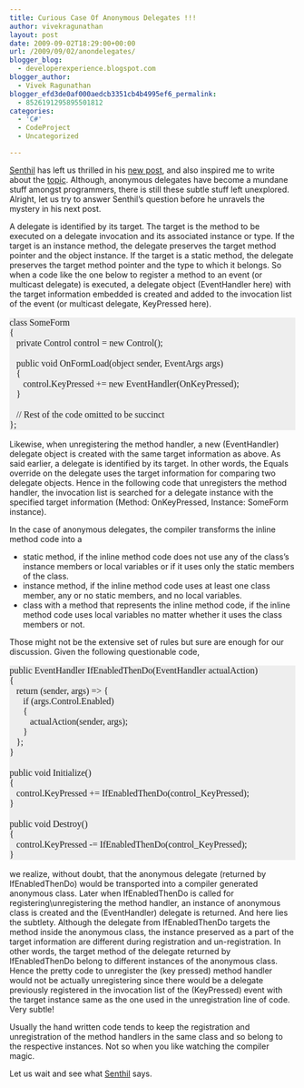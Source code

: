 ```yaml
---
title: Curious Case Of Anonymous Delegates !!!
author: vivekragunathan
layout: post
date: 2009-09-02T18:29:00+00:00
url: /2009/09/02/anondelegates/
blogger_blog:
  - developerexperience.blogspot.com
blogger_author:
  - Vivek Ragunathan
blogger_efd3de0af000aedcb3351cb4b4995ef6_permalink:
  - 8526191295895501812
categories:
  - 'C#'
  - CodeProject
  - Uncategorized

---
```

<a href="http://msmvps.com/blogs/senthil/default.aspx" target="_blank">Senthil</a> has left us thrilled in his <a href="http://msmvps.com/blogs/senthil/archive/2009/09/01/anonymous-methods-as-event-handlers-part-1.aspx" target="_blank">new post</a>, and also inspired me to write about the <a href="http://msdn.microsoft.com/en-us/library/0yw3tz5k(VS.80).aspx" target="_blank">topic</a>. Although, anonymous delegates have become a mundane stuff amongst programmers, there is still these subtle stuff left unexplored. Alright, let us try to answer Senthil&#8217;s question before he unravels the mystery in his next post.

A delegate is identified by its target. The target is the method to be executed on a delegate invocation and its associated instance or type. If the target is an instance method, the delegate preserves the target method pointer and the object instance. If the target is a static method, the delegate preserves the target method pointer and the type to which it belongs. So when a code like the one below to register a method to an event (or multicast delegate) is executed, a delegate object (EventHandler here) with the target information embedded is created and added to the invocation list of the event (or multicast delegate, KeyPressed here).

<pre style="font-family:Consolas;font-size:12pt;background-color:#eeeeee;">class SomeForm
{
   private Control control = new Control();

   public void OnFormLoad(object sender, EventArgs args)
   {
      control.KeyPressed += new EventHandler(OnKeyPressed);
   }

   // Rest of the code omitted to be succinct
};</pre>

Likewise, when unregistering the method handler, a new (EventHandler) delegate object is created with the same target information as above. As said earlier, a delegate is identified by its target. In other words, the Equals override on the delegate uses the target information for comparing two delegate objects. Hence in the following code that unregisters the method handler, the invocation list is searched for a delegate instance with the specified target information (Method: OnKeyPressed, Instance: SomeForm instance).

In the case of anonymous delegates, the compiler transforms the inline method code into a

  * static method, if the inline method code does not use any of the class&#8217;s instance members or local variables or if it uses only the static members of the class.
  * instance method, if the inline method code uses at least one class member, any or no static members, and no local variables.
  * class with a method that represents the inline method code, if the inline method code uses local variables no matter whether it uses the class members or not.

Those might not be the extensive set of rules but sure are enough for our discussion. Given the following questionable code,

<pre style="font-family:Consolas;font-size:12pt;background-color:#eeeeee;">public EventHandler IfEnabledThenDo(EventHandler actualAction)
{
   return (sender, args) =&gt; {
      if (args.Control.Enabled)
      {
         actualAction(sender, args);
      }
   };
}

public void Initialize()
{
   control.KeyPressed += IfEnabledThenDo(control_KeyPressed);
}

public void Destroy()
{
   control.KeyPressed -= IfEnabledThenDo(control_KeyPressed);
}</pre>

we realize, without doubt, that the anonymous delegate (returned by IfEnabledThenDo) would be transported into a compiler generated anonymous class. Later when IfEnabledThenDo is called for registering\unregistering the method handler, an instance of anonymous class is created and the (EventHandler) delegate is returned. And here lies the subtlety. Although the delegate from IfEnabledThenDo targets the method inside the anonymous class, the instance preserved as a part of the target information are different during registration and un-registration. In other words, the target method of the delegate returned by IfEnabledThenDo belong to different instances of the anonymous class. Hence the pretty code to unregister the (key pressed) method handler would not be actually unregistering since there would be a delegate previously registered in the invocation list of the (KeyPressed) event with the target instance same as the one used in the unregistration line of code. Very subtle!

Usually the hand written code tends to keep the registration and unregistration of the method handlers in the same class and so belong to the respective instances. Not so when you like watching the compiler magic.

Let us wait and see what <a href="http://msmvps.com/blogs/senthil/default.aspx" target="_blank">Senthil</a> says.
